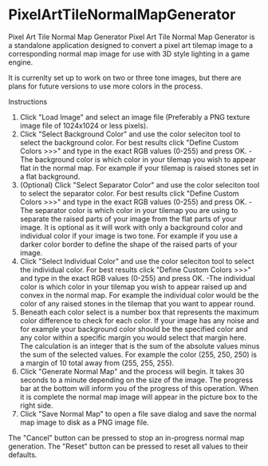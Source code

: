 # PixelArtTileNormalMapGenerator
 Pixel Art Tile Normal Map Generator
Pixel Art Tile Normal Map Generator is a standalone application designed to convert a pixel art tilemap image to a corresponding normal map image for use with 3D style lighting in a game engine.

It is currenlty set up to work on two or three tone images, but there are plans for future versions to use more colors in the process.

 Instructions
1. Click "Load Image" and select an image file (Preferably a PNG texture image file of 1024x1024 or less pixels).
2. Click "Select Background Color" and use the color seleciton tool to select the background color. For best results click "Define Custom Colors >>>" and type in the exact RGB values (0-255) and press OK.
-The background color is which color in your tilemap you wish to appear flat in the normal map. For example if your tilemap is raised stones set in a flat background.
3. (Optional) Click "Select Separator Color" and use the color seleciton tool to select the separator color. For best results click "Define Custom Colors >>>" and type in the exact RGB values (0-255) and press OK.
-The separator color is which color in your tilemap you are using to separate the raised parts of your image from the flat parts of your image. It is optional as it will work with only a background color and individual color if your image is two tone. For example if you use a darker color border to define the shape of the raised parts of your image.
4. Click "Select Individual Color" and use the color seleciton tool to select the individual color. For best results click "Define Custom Colors >>>" and type in the exact RGB values (0-255) and press OK.
-The individual color is which color in your tilemap you wish to appear raised up and convex in the normal map. For example the individual color would be the color of any raised stones in the tilemap that you want to appear round.
5. Beneath each color select is a number box that represents the maximum color difference to check for each color. If your image has any noise and for example your background color should be the specified color and any color within a specific margin you would select that margin here. The calculation is an integer that is the sum of the absolute values minus the sum of the selected values. For example the color (255, 250, 250) is a margin of 10 total away from (255, 255, 255).
6. Click "Generate Normal Map" and the process will begin. It takes 30 seconds to a minute depending on the size of the image. The progress bar at the bottom will inform you of the progress of this operation. When it is complete the normal map image will appear in the picture box to the right side.
7. Click "Save Normal Map" to open a file save dialog and save the normal map image to disk as a PNG image file.

The "Cancel" button can be pressed to stop an in-progress normal map generation.
The "Reset" button can be pressed to reset all values to their defaults.
